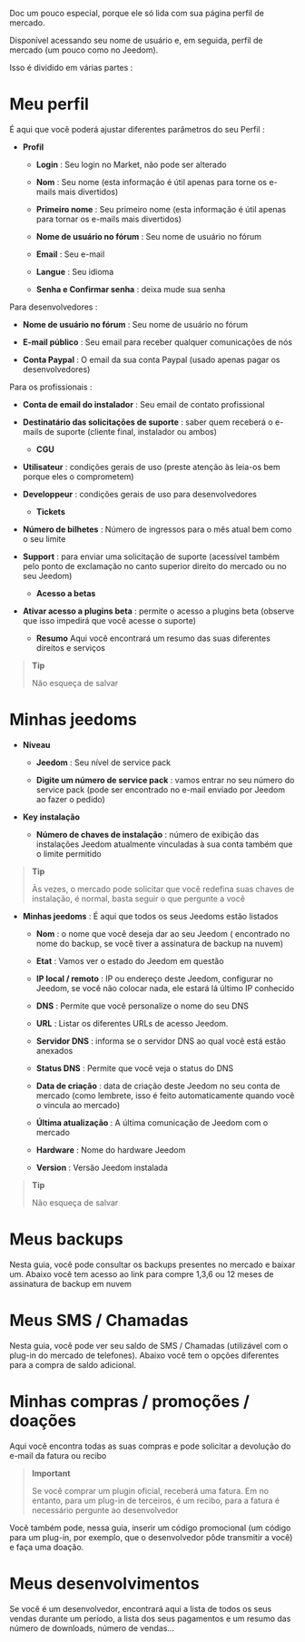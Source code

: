 Doc um pouco especial, porque ele só lida com sua página
perfil de mercado.

Disponível acessando seu nome de usuário e, em seguida, perfil de
mercado (um pouco como no Jeedom).

Isso é dividido em várias partes :

Meu perfil 
==========

É aqui que você poderá ajustar diferentes parâmetros do seu
Perfil :

-   **Profil**

    -   **Login** : Seu login no Market, não pode ser alterado

    -   **Nom** : Seu nome (esta informação é útil apenas para
        torne os e-mails mais divertidos)

    -   **Primeiro nome** : Seu primeiro nome (esta informação é útil apenas
        para tornar os e-mails mais divertidos)

    -   **Nome de usuário no fórum** : Seu nome de usuário no fórum

    -   **Email** : Seu e-mail

    -   **Langue** : Seu idioma

    -   **Senha e Confirmar senha** : deixa
        mude sua senha

Para desenvolvedores :

-   **Nome de usuário no fórum** : Seu nome de usuário no fórum

-   **E-mail público** : Seu email para receber qualquer
    comunicações de nós

-   **Conta Paypal** : O email da sua conta Paypal (usado apenas
    pagar os desenvolvedores)

Para os profissionais :

-   **Conta de email do instalador** : Seu email de contato profissional

-   **Destinatário das solicitações de suporte** : saber quem receberá o
    e-mails de suporte (cliente final, instalador ou ambos)

    -   **CGU**

-   **Utilisateur** : condições gerais de uso (preste atenção às
    leia-os bem porque eles o comprometem)

-   **Developpeur** : condições gerais de uso para
    desenvolvedores

    -   **Tickets**

-   **Número de bilhetes** : Número de ingressos para o mês atual
    bem como o seu limite

-   **Support** : para enviar uma solicitação de suporte (acessível
    também pelo ponto de exclamação no canto superior direito do mercado ou
    no seu Jeedom)

    -   **Acesso a betas**

-   **Ativar acesso a plugins beta** : permite o acesso a
    plugins beta (observe que isso impedirá que você acesse o suporte)

    -   **Resumo** Aqui você encontrará um resumo das suas diferentes
        direitos e serviços

> **Tip**
>
> Não esqueça de salvar

Minhas jeedoms 
===========

-   **Niveau**

    -   **Jeedom** : Seu nível de service pack

    -   **Digite um número de service pack** : vamos entrar no seu
        número do service pack (pode ser encontrado no e-mail enviado por
        Jeedom ao fazer o pedido)

-   **Key instalação**

    -   **Número de chaves de instalação** : número de exibição
        das instalações Jeedom atualmente vinculadas à sua conta também
        que o limite permitido

> **Tip**
>
> Às vezes, o mercado pode solicitar que você redefina
> suas chaves de instalação, é normal, basta seguir o que
> pergunte a você

-   **Minhas jeedoms** : É aqui que todos os seus Jeedoms estão listados

    -   **Nom** : o nome que você deseja dar ao seu Jeedom (
        encontrado no nome do backup, se você tiver a assinatura de
        backup na nuvem)

    -   **Etat** : Vamos ver o estado do Jeedom em questão

    -   **IP local / remoto** : IP ou endereço deste Jeedom,
        configurar no Jeedom, se você não colocar nada, ele estará lá
        último IP conhecido

    -   **DNS** : Permite que você personalize o nome do seu DNS

    -   **URL** : Listar os diferentes URLs de acesso Jeedom.

    -   **Servidor DNS** : informa se o servidor DNS ao qual você está
        estão anexados

    -   **Status DNS** : Permite que você veja o status do DNS

    -   **Data de criação** : data de criação deste Jeedom no seu
        conta de mercado (como lembrete, isso é feito automaticamente quando
        você o vincula ao mercado)

    -   **Última atualização** : A última comunicação de Jeedom com
        o mercado

    -   **Hardware** : Nome do hardware Jeedom

    -   **Version** : Versão Jeedom instalada

> **Tip**
>
> Não esqueça de salvar

Meus backups 
===========

Nesta guia, você pode consultar os backups presentes no
mercado e baixar um. Abaixo você tem acesso ao link para
compre 1,3,6 ou 12 meses de assinatura de backup em nuvem

Meus SMS / Chamadas 
==============

Nesta guia, você pode ver seu saldo de SMS / Chamadas
(utilizável com o plug-in do mercado de telefones). Abaixo você tem o
opções diferentes para a compra de saldo adicional.

Minhas compras / promoções / doações 
======================

Aqui você encontra todas as suas compras e pode solicitar a devolução do
e-mail da fatura ou recibo

> **Important**
>
> Se você comprar um plugin oficial, receberá uma fatura. Em
> no entanto, para um plug-in de terceiros, é um recibo, para a fatura é necessário
> pergunte ao desenvolvedor

Você também pode, nessa guia, inserir um código promocional (um código
para um plug-in, por exemplo, que o desenvolvedor pôde transmitir a você) e
faça uma doação.

Meus desenvolvimentos 
=================

Se você é um desenvolvedor, encontrará aqui a lista de todos os seus
vendas durante um período, a lista dos seus pagamentos e um resumo das
número de downloads, número de vendas…
